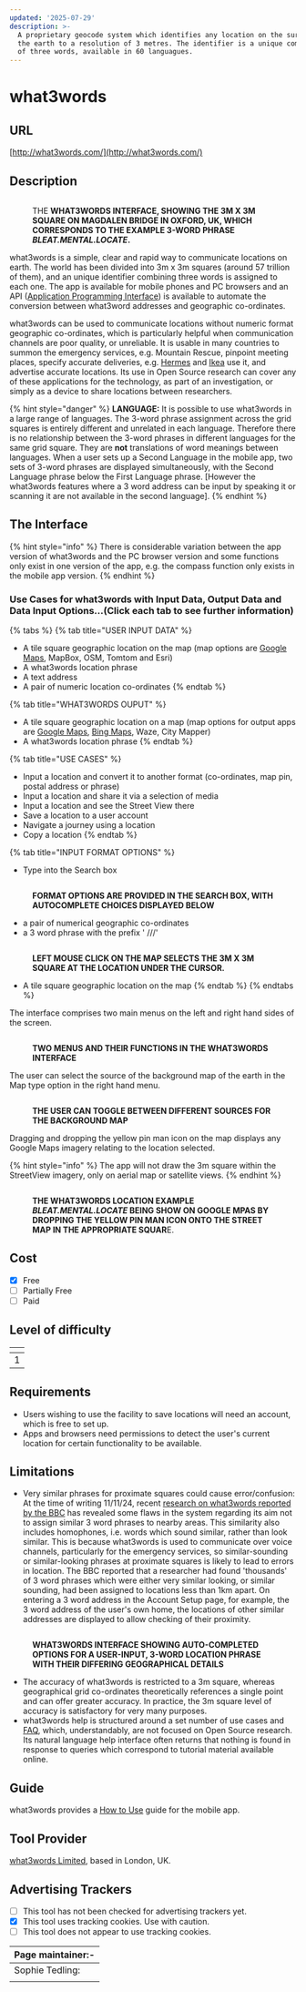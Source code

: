 ```yaml
---
updated: '2025-07-29'
description: >-
  A proprietary geocode system which identifies any location on the surface of
  the earth to a resolution of 3 metres. The identifier is a unique combination
  of three words, available in 60 languagues.
---
```


# what3words

## URL

[http://what3words.com/](http://what3words.com/)

## Description

<figure><img src=".gitbook/assets/screenshot1.JPG" alt=""><figcaption><p>THE <strong>WHAT3WORDS INTERFACE, SHOWING THE 3M X 3M SQUARE ON MAGDALEN BRIDGE IN OXFORD, UK, WHICH CORRESPONDS TO THE EXAMPLE 3-WORD PHRASE </strong><em><strong>BLEAT.MENTAL.LOCATE</strong></em><strong>.</strong></p></figcaption></figure>

what3words is a simple, clear and rapid way to communicate locations on earth. The world has been divided into 3m x 3m squares (around 57 trillion of them), and an unique identifier combining three words is assigned to each one. The app is available for mobile phones and PC browsers and an API ([Application Programming Interface](https://en.wikipedia.org/wiki/API)) is available to automate the conversion between what3word addresses and geographic co-ordinates.

what3words can be used to communicate locations without numeric format geographic co-ordinates, which is particularly helpful when communication channels are poor quality, or unreliable. It is usable in many countries to summon the emergency services, e.g. Mountain Rescue, pinpoint meeting places, specify accurate deliveries, e.g. [Hermes](https://ti-insight.com/hermes-partners-with-what3words-in-the-uk/) and [Ikea](https://www.reuters.com/article/technology/ikea-invests-in-mapping-technology-startup-what3words-idUSKBN2BG2IB/) use it, and advertise accurate locations. Its use in Open Source research can cover any of these applications for the technology, as part of an investigation, or simply as a device to share locations between researchers.

{% hint style="danger" %}
**LANGUAGE:** It is possible to use what3words in a large range of languages. The 3-word phrase assignment across the grid squares is entirely different and unrelated in each language. Therefore there is no relationship between the 3-word phrases in different languages for the same grid square. They are **not** translations of word meanings between languages. When a user sets up a Second Language in the mobile app, two sets of 3-word phrases are displayed simultaneously, with the Second Language phrase below the First Language phrase. \[However the what3words features where a 3 word address can be input by speaking it or scanning it are not available in the second language].
{% endhint %}

## The Interface

{% hint style="info" %}
There is considerable variation between the app version of what3words and the PC browser version and some functions only exist in one version of the app, e.g. the compass function only exists in the mobile app version.
{% endhint %}

### Use Cases for what3words with Input Data, Output Data and Data Input Options...(Click each tab to see further information) <a href="#use-cases-for-nasa-firms-with-input-data-output-data-and-data-input-options...-click-each-tab-to-see" id="use-cases-for-nasa-firms-with-input-data-output-data-and-data-input-options...-click-each-tab-to-see"></a>

{% tabs %}
{% tab title="USER INPUT DATA" %}
* A tile square geographic location on the map (map options are [Google Maps](https://bellingcat.gitbook.io/toolkit/more/all-tools/google-maps), MapBox, OSM, Tomtom and Esri)
* A what3words location phrase
* A text address
* A pair of numeric location co-ordinates
{% endtab %}

{% tab title="WHAT3WORDS OUPUT" %}
* A tile square geographic location on a map (map options for output apps are [Google Maps](https://bellingcat.gitbook.io/toolkit/more/all-tools/google-maps), [Bing Maps](https://bellingcat.gitbook.io/toolkit/more/all-tools/bing-maps), Waze, City Mapper)
* A what3words location phrase
{% endtab %}

{% tab title="USE CASES" %}
* Input a location and convert it to another format (co-ordinates, map pin, postal address or phrase)
* Input a location and share it via a selection of media
* Input a location and see the Street View there
* Save a location to a user account
* Navigate a journey using a location
* Copy a location
{% endtab %}

{% tab title="INPUT FORMAT OPTIONS" %}
* Type into the Search box

<figure><img src=".gitbook/assets/screenshot2.JPG" alt=""><figcaption><p><strong>FORMAT OPTIONS ARE PROVIDED IN THE SEARCH BOX, WITH AUTOCOMPLETE CHOICES DISPLAYED BELOW</strong></p></figcaption></figure>

* a pair of numerical geographic co-ordinates
* a 3 word phrase with the prefix ' ///'

<figure><img src=".gitbook/assets/screenshot6.JPG" alt=""><figcaption><p><strong>LEFT MOUSE CLICK ON THE MAP SELECTS THE 3M X 3M SQUARE AT THE LOCATION UNDER THE CURSOR.</strong></p></figcaption></figure>

* A tile square geographic location on the map
{% endtab %}
{% endtabs %}

The interface comprises two main menus on the left and right hand sides of the screen.

<figure><img src=".gitbook/assets/screenshotinterface.jpg" alt=""><figcaption><p><strong>TWO MENUS AND THEIR FUNCTIONS IN THE WHAT3WORDS INTERFACE</strong></p></figcaption></figure>

The user can select the source of the background map of the earth in the Map type option in the right hand menu.

<figure><img src=".gitbook/assets/screenshotmaptypemenu.JPG" alt=""><figcaption><p><strong>THE USER CAN TOGGLE BETWEEN DIFFERENT SOURCES FOR THE BACKGROUND MAP</strong></p></figcaption></figure>

Dragging and dropping the yellow pin man icon on the map displays any Google Maps imagery relating to the location selected.

{% hint style="info" %}
The app will not draw the 3m square within the StreetView imagery, only on aerial map or satellite views.
{% endhint %}

<figure><img src=".gitbook/assets/screenshot3.JPG" alt=""><figcaption><p><strong>THE WHAT3WORDS LOCATION EXAMPLE </strong><em><strong>BLEAT.MENTAL.LOCATE</strong></em><strong> BEING SHOW ON GOOGLE MPAS BY DROPPING THE YELLOW PIN MAN ICON ONTO THE STREET MAP IN THE APPROPRIATE SQUAR</strong>E.</p></figcaption></figure>

## Cost

* [x] Free
* [ ] Partially Free
* [ ] Paid

## Level of difficulty

<table><thead><tr><th data-type="rating" data-max="5"></th></tr></thead><tbody><tr><td>1</td></tr></tbody></table>

## Requirements

* Users wishing to use the facility to save locations will need an account, which is free to set up.
* Apps and browsers need permissions to detect the user's current location for certain functionality to be available.

## Limitations

* Very similar phrases for proximate squares could cause error/confusion: At the time of writing 11/11/24, recent [research on what3words reported by the BBC](https://www.bbc.co.uk/news/technology-56901363) has revealed some flaws in the system regarding its aim not to assign similar 3 word phrases to nearby areas. This similarity also includes homophones, i.e. words which sound similar, rather than look similar. This is because what3words is used to communicate over voice channels, particularly for the emergency services, so similar-sounding or similar-looking phrases at proximate squares is likely to lead to errors in location. The BBC reported that a researcher had found 'thousands' of 3 word phrases which were either very similar looking, or similar sounding, had been assigned to locations less than 1km apart. On entering a 3 word address in the Account Setup page, for example, the 3 word address of the user's own home, the locations of other similar addresses are displayed to allow checking of their proximity.

<figure><img src=".gitbook/assets/screenshot7.JPG" alt=""><figcaption><p><strong>WHAT3WORDS INTERFACE SHOWING AUTO-COMPLETED OPTIONS FOR A USER-INPUT, 3-WORD LOCATION PHRASE WITH THEIR DIFFERING GEOGRAPHICAL DETAILS</strong></p></figcaption></figure>

* The accuracy of what3words is restricted to a 3m square, whereas geographical grid co-ordinates theoretically references a single point and can offer greater accuracy. In practice, the 3m square level of accuracy is satisfactory for very many purposes.
* what3words help is structured around a set number of use cases and [FAQ](https://support.what3words.com/en/categories/328642), which, understandably, are not focused on Open Source research. Its natural language help interface often returns that nothing is found in response to queries which correspond to tutorial material available online.

## Guide

what3words provides a [How to Use](https://what3words.com/how-to-use-the-what3words-app) guide for the mobile app.

## Tool Provider

[what3words Limited](https://what3words.com/contact-us), based in London, UK.

## Advertising Trackers

* [ ] This tool has not been checked for advertising trackers yet.
* [x] This tool uses tracking cookies. Use with caution.
* [ ] This tool does not appear to use tracking cookies.

| Page maintainer:- |
| ----------------- |
| Sophie Tedling:   |
|                   |
